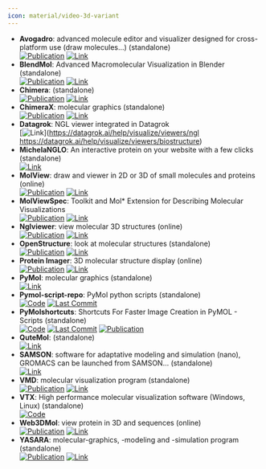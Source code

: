 ```yaml
---
icon: material/video-3d-variant
---
```


- **Avogadro**: advanced molecule editor and visualizer designed for cross-platform use (draw molecules...) (standalone)  
	[![Publication](https://img.shields.io/badge/Publication-Citations:6895-blue?style=for-the-badge&logo=bookstack)](https://doi.org/10.1186/1758-2946-4-17) [![Link](https://img.shields.io/badge/Link-online-brightgreen?style=for-the-badge&logo=cachet&logoColor=65FF8F)](https://avogadro.cc/) 
- **BlendMol**: Advanced Macromolecular Visualization in Blender (standalone)  
	[![Publication](https://img.shields.io/badge/Publication-Citations:30-blue?style=for-the-badge&logo=bookstack)](https://doi.org/10.1093/bioinformatics/bty968) [![Link](https://img.shields.io/badge/Link-online-brightgreen?style=for-the-badge&logo=cachet&logoColor=65FF8F)](http://durrantlab.com/blendmol/) 
- **Chimera**: (standalone)  
	[![Publication](https://img.shields.io/badge/Publication-Citations:38226-blue?style=for-the-badge&logo=bookstack)](https://doi.org/10.1002/jcc.20084) [![Link](https://img.shields.io/badge/Link-online-brightgreen?style=for-the-badge&logo=cachet&logoColor=65FF8F)](https://www.cgl.ucsf.edu/chimera/) 
- **ChimeraX**: molecular graphics (standalone)  
	[![Publication](https://img.shields.io/badge/Publication-Citations:4127-blue?style=for-the-badge&logo=bookstack)](https://doi.org/10.1002/pro.3235) [![Link](https://img.shields.io/badge/Link-online-brightgreen?style=for-the-badge&logo=cachet&logoColor=65FF8F)](https://www.cgl.ucsf.edu/chimerax/) 
- **Datagrok**: NGL viewer integrated in Datagrok  
	[![Link](https://img.shields.io/badge/Link-offline-red?style=for-the-badge&logo=xamarin&logoColor=red)](https://datagrok.ai/help/visualize/viewers/ngl
https://datagrok.ai/help/visualize/viewers/biostructure) 
- **MichelaNGLO**: An interactive protein on your website with a few clicks (standalone)  
	[![Link](https://img.shields.io/badge/Link-online-brightgreen?style=for-the-badge&logo=cachet&logoColor=65FF8F)](https://michelanglo.sgc.ox.ac.uk/) 
- **MolView**: draw and viewer in 2D or 3D of small molecules and proteins (online)  
	[![Publication](https://img.shields.io/badge/Publication-Citations:86-blue?style=for-the-badge&logo=bookstack)](https://doi.org/10.1016/0263-7855(94)00019-O) [![Link](https://img.shields.io/badge/Link-online-brightgreen?style=for-the-badge&logo=cachet&logoColor=65FF8F)](http://molview.org/) 
- **MolViewSpec**: Toolkit and Mol* Extension for Describing Molecular Visualizations  
	[![Publication](https://img.shields.io/badge/Publication-Citations:2-blue?style=for-the-badge&logo=bookstack)](https://doi.org/10.1002/cpz1.1099) [![Link](https://img.shields.io/badge/Link-online-brightgreen?style=for-the-badge&logo=cachet&logoColor=65FF8F)](https://molstar.org/mol-view-spec/) 
- **Nglviewer**: view molecular 3D structures (online)  
	[![Publication](https://img.shields.io/badge/Publication-Citations:0-blue?style=for-the-badge&logo=bookstack)](https://doi.org/10.1093/nar/gk) [![Link](https://img.shields.io/badge/Link-online-brightgreen?style=for-the-badge&logo=cachet&logoColor=65FF8F)](http://nglviewer.org/ngl/) 
- **OpenStructure**: look at molecular structures (standalone)  
	[![Publication](https://img.shields.io/badge/Publication-Citations:98-blue?style=for-the-badge&logo=bookstack)](https://doi.org/10.1107%2FS0907444913007051) [![Link](https://img.shields.io/badge/Link-online-brightgreen?style=for-the-badge&logo=cachet&logoColor=65FF8F)](http://www.openstructure.org/) 
- **Protein Imager**: 3D molecular structure display (online)  
	[![Publication](https://img.shields.io/badge/Publication-Citations:163-blue?style=for-the-badge&logo=bookstack)](https://doi.org/10.1093/bioinformatics/btaa009) [![Link](https://img.shields.io/badge/Link-online-brightgreen?style=for-the-badge&logo=cachet&logoColor=65FF8F)](https://3dproteinimaging.com/protein-imager/) 
- **PyMol**: molecular graphics (standalone)  
	[![Link](https://img.shields.io/badge/Link-online-brightgreen?style=for-the-badge&logo=cachet&logoColor=65FF8F)](https://www.pymol.org/) 
- **Pymol-script-repo**: PyMol python scripts (standalone)  
		[![Code](https://img.shields.io/github/stars/Pymol-Scripts/Pymol-script-repo?style=for-the-badge&logo=github)](https://github.com/Pymol-Scripts/Pymol-script-repo) [![Last Commit](https://img.shields.io/github/last-commit/Pymol-Scripts/Pymol-script-repo?style=for-the-badge&logo=github)](https://github.com/Pymol-Scripts/Pymol-script-repo) 
- **PyMolshortcuts**: Shortcuts For Faster Image Creation in PyMOL - Scripts (standalone)  
		[![Code](https://img.shields.io/github/stars/MooersLab/pymolshortcuts?style=for-the-badge&logo=github)](https://github.com/MooersLab/pymolshortcuts) [![Last Commit](https://img.shields.io/github/last-commit/MooersLab/pymolshortcuts?style=for-the-badge&logo=github)](https://github.com/MooersLab/pymolshortcuts) [![Publication](https://img.shields.io/badge/Publication-Citations:110-blue?style=for-the-badge&logo=bookstack)](https://doi.org/10.1002/pro.3781) 
- **QuteMol**: (standalone)  
	[![Link](https://img.shields.io/badge/Link-online-brightgreen?style=for-the-badge&logo=cachet&logoColor=65FF8F)](http://qutemol.sourceforge.net/) 
- **SAMSON**: software for adaptative modeling and simulation (nano), GROMACS can be launched from SAMSON... (standalone)  
	[![Link](https://img.shields.io/badge/Link-online-brightgreen?style=for-the-badge&logo=cachet&logoColor=65FF8F)](https://www.samson-connect.net/app/main?execution=e1s1) 
- **VMD**: molecular visualization program (standalone)  
	[![Publication](https://img.shields.io/badge/Publication-Citations:50386-blue?style=for-the-badge&logo=bookstack)](https://doi.org/10.1016/0263-7855(96)00018-5) [![Link](https://img.shields.io/badge/Link-online-brightgreen?style=for-the-badge&logo=cachet&logoColor=65FF8F)](http://www.ks.uiuc.edu/Research/vmd/) 
- **VTX**: High performance molecular visualization software (Windows, Linux) (standalone)  
	[![Code](https://img.shields.io/badge/Code-Repository-blue?style=for-the-badge)](https://gitlab.com/VTX_mol/VTX) 
- **Web3DMol**: view protein in 3D and sequences (online)  
	[![Publication](https://img.shields.io/badge/Publication-Citations:21-blue?style=for-the-badge&logo=bookstack)](https://doi.org/10.1093/nar/gkx383) [![Link](https://img.shields.io/badge/Link-offline-red?style=for-the-badge&logo=xamarin&logoColor=red)](http://web3dmol.net/) 
- **YASARA**: molecular-graphics, -modeling and -simulation program (standalone)  
	[![Publication](https://img.shields.io/badge/Publication-Citations:363-blue?style=for-the-badge&logo=bookstack)](https://doi.org/10.1007/978-1-4939-7366-8_4) [![Link](https://img.shields.io/badge/Link-online-brightgreen?style=for-the-badge&logo=cachet&logoColor=65FF8F)](http://www.yasara.org/) 
